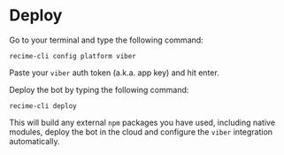 # Deploy

Go to your terminal and type the following command:

```
recime-cli config platform viber

```

Paste your `viber` auth token (a.k.a. app key) and hit enter.

Deploy the bot by typing the following command:

```
recime-cli deploy

```

This will build any external `npm` packages you have used, including native modules, deploy the bot in the cloud and configure the `viber` integration automatically.



